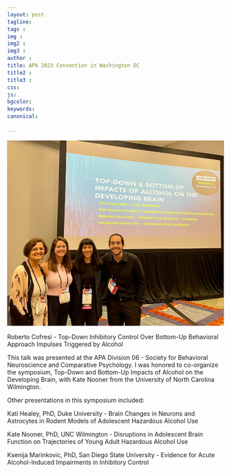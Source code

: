 ```yaml
---
layout: post
tagline: 
tags : 
img : 
img2 :
img3 : 
author : 
title: APA 2023 Convention in Washington DC
title2 : 
title3 : 
css: 
js: 
bgcolor: 
keywords: 
canonical:

---
```

<span class="image small"><img src="/assets/images/news/APA2023.jpg" alt="" width="600"/></span>

Roberto Cofresí - Top-Down Inhibitory Control Over Bottom-Up Behavioral Approach Impulses Triggered by Alcohol   

This talk was presented at the APA Division 06 - Society for Behavioral Neuroscience and Comparative Psychology. I was honored to co-organize the symposium, Top-Down and Bottom-Up Impacts of Alcohol on the Developing Brain, with Kate Nooner from the University of North Carolina Wilmington.   

Other presentations in this symposium included:

Kati Healey, PhD, Duke University - Brain Changes in Neurons and Astrocytes in Rodent Models of Adolescent Hazardous Alcohol Use

Kate Nooner, PhD, UNC Wilmington - Disruptions in Adolescent Brain Function on Trajectories of Young Adult Hazardous Alcohol Use

Ksenija Marinkovic, PhD, San Diego State University - Evidence for Acute Alcohol-Induced Impairments in Inhibitory Control


